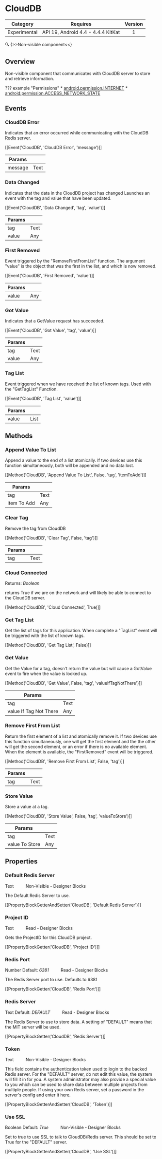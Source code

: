 # CloudDB

| Category | Requires | Version |
|:--------:|:-------:|:--------:|
|Experimental|API 19, Android 4.4 - 4.4.4 KitKat|1|

:mag: {>>Non-visible component<<}

## Overview

Non-visible component that communicates with CloudDB server to store and retrieve information.

??? example "Permissions"
    * [android.permission.INTERNET](https://developer.android.com/reference/android/Manifest.permission.html#android.permission.INTERNET)
    * [android.permission.ACCESS_NETWORK_STATE](https://developer.android.com/reference/android/Manifest.permission.html#android.permission.ACCESS_NETWORK_STATE)


## Events

### CloudDB Error

Indicates that an error occurred while communicating with the CloudDB Redis server.

[[Event('CloudDB', 'CloudDB Error', 'message')]]

| Params | []() |
|--------|------|
|message|<span class="chip chip-text">Text</span>|


### Data Changed

Indicates that the data in the CloudDB project has changed
Launches an event with the tag and value that have been updated.

[[Event('CloudDB', 'Data Changed', 'tag', 'value')]]

| Params | []() |
|--------|------|
|tag|<span class="chip chip-text">Text</span>|
|value|<span class="chip chip-any">Any</span>|


### First Removed

Event triggered by the "RemoveFirstFromList" function. The argument "value" is the object that was the first in the list, and which is now removed.

[[Event('CloudDB', 'First Removed', 'value')]]

| Params | []() |
|--------|------|
|value|<span class="chip chip-any">Any</span>|


### Got Value

Indicates that a GetValue request has succeeded.

[[Event('CloudDB', 'Got Value', 'tag', 'value')]]

| Params | []() |
|--------|------|
|tag|<span class="chip chip-text">Text</span>|
|value|<span class="chip chip-any">Any</span>|


### Tag List

Event triggered when we have received the list of known tags. Used with the "GetTagList" Function.

[[Event('CloudDB', 'Tag List', 'value')]]

| Params | []() |
|--------|------|
|value|<span class="chip chip-list">List</span>|


## Methods

### Append Value To List

Append a value to the end of a list atomically. If two devices use this function simultaneously, both will be appended and no data lost.

[[Method('CloudDB', 'Append Value To List', False, 'tag', 'itemToAdd')]]

| Params | []() |
|--------|------|
|tag|<span class="chip chip-text">Text</span>|
|item To Add|<span class="chip chip-any">Any</span>|


### Clear Tag

Remove the tag from CloudDB

[[Method('CloudDB', 'Clear Tag', False, 'tag')]]

| Params | []() |
|--------|------|
|tag|<span class="chip chip-text">Text</span>|


### Cloud Connected

<span class="chip chip-boolean">Returns: <i>Boolean</i></span> 

returns True if we are on the network and will likely be able to connect to the CloudDB server.

[[Method('CloudDB', 'Cloud Connected', True)]]

### Get Tag List

Get the list of tags for this application. When complete a "TagList" event will be triggered with the list of known tags.

[[Method('CloudDB', 'Get Tag List', False)]]

### Get Value

Get the Value for a tag, doesn't return the value but will cause a GotValue event to fire when the value is looked up.

[[Method('CloudDB', 'Get Value', False, 'tag', 'valueIfTagNotThere')]]

| Params | []() |
|--------|------|
|tag|<span class="chip chip-text">Text</span>|
|value If Tag Not There|<span class="chip chip-any">Any</span>|


### Remove First From List

Return the first element of a list and atomically remove it. If two devices use this function simultaneously, one will get the first element and the the other will get the second element, or an error if there is no available element. When the element is available, the "FirstRemoved" event will be triggered.

[[Method('CloudDB', 'Remove First From List', False, 'tag')]]

| Params | []() |
|--------|------|
|tag|<span class="chip chip-text">Text</span>|


### Store Value

Store a value at a tag.

[[Method('CloudDB', 'Store Value', False, 'tag', 'valueToStore')]]

| Params | []() |
|--------|------|
|tag|<span class="chip chip-text">Text</span>|
|value To Store|<span class="chip chip-any">Any</span>|


## Properties

### Default Redis Server

<span class="chip chip-text">Text</span>&nbsp;&nbsp;&nbsp;&nbsp;&nbsp;&nbsp;&nbsp;&nbsp;&nbsp;&nbsp;<span class="chip chip-rw">Non-Visible</span> - <span class="chip chip-bd">Designer</span> <span class="chip chip-bd">Blocks</span> 

The Default Redis Server to use.

[[PropertyBlockGetterAndSetter('CloudDB', 'Default Redis Server')]]

### Project ID

<span class="chip chip-text">Text</span>&nbsp;&nbsp;&nbsp;&nbsp;&nbsp;&nbsp;&nbsp;&nbsp;&nbsp;&nbsp;<span class="chip chip-rw">Read</span> - <span class="chip chip-bd">Designer</span> <span class="chip chip-bd">Blocks</span> 

Gets the ProjectID for this CloudDB project.

[[PropertyBlockGetter('CloudDB', 'Project ID')]]

### Redis Port

<span class="chip chip-number">Number</span> <span class="chip chip-number">Default: <i>6381</i></span>&nbsp;&nbsp;&nbsp;&nbsp;&nbsp;&nbsp;&nbsp;&nbsp;&nbsp;&nbsp;<span class="chip chip-rw">Read</span> - <span class="chip chip-bd">Designer</span> <span class="chip chip-bd">Blocks</span> 

The Redis Server port to use. Defaults to 6381

[[PropertyBlockGetter('CloudDB', 'Redis Port')]]

### Redis Server

<span class="chip chip-text">Text</span> <span class="chip chip-text">Default: <i>DEFAULT</i></span>&nbsp;&nbsp;&nbsp;&nbsp;&nbsp;&nbsp;&nbsp;&nbsp;&nbsp;&nbsp;<span class="chip chip-rw">Read</span> - <span class="chip chip-bd">Designer</span> <span class="chip chip-bd">Blocks</span> 

The Redis Server to use to store data. A setting of "DEFAULT" means that the MIT server will be used.

[[PropertyBlockGetter('CloudDB', 'Redis Server')]]

### Token

<span class="chip chip-text">Text</span>&nbsp;&nbsp;&nbsp;&nbsp;&nbsp;&nbsp;&nbsp;&nbsp;&nbsp;&nbsp;<span class="chip chip-rw">Non-Visible</span> - <span class="chip chip-bd">Designer</span> <span class="chip chip-bd">Blocks</span> 

This field contains the authentication token used to login to the backed Redis server. For the "DEFAULT" server, do not edit this value, the system will fill it in for you. A system administrator may also provide a special value to you which can be used to share data between multiple projects from multiple people. If using your own Redis server, set a password in the server's config and enter it here.

[[PropertyBlockGetterAndSetter('CloudDB', 'Token')]]

### Use SSL

<span class="chip chip-boolean">Boolean</span> <span class="chip chip-boolean">Default: <i>True</i></span>&nbsp;&nbsp;&nbsp;&nbsp;&nbsp;&nbsp;&nbsp;&nbsp;&nbsp;&nbsp;<span class="chip chip-rw">Non-Visible</span> - <span class="chip chip-bd">Designer</span> <span class="chip chip-bd">Blocks</span> 

Set to true to use SSL to talk to CloudDB/Redis server. This should be set to True for the "DEFAULT" server.

[[PropertyBlockGetterAndSetter('CloudDB', 'Use SSL')]]